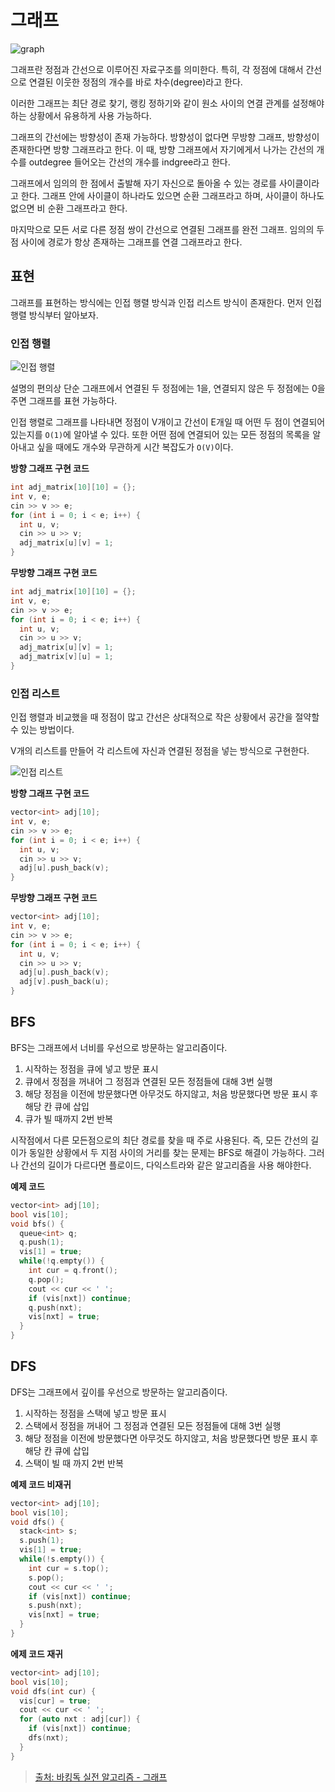 # 그래프 

![graph](/assets/images/posts_img/graph.png)

그래프란 정점과 간선으로 이루어진 자료구조를 의미한다. 특히, 각 정점에 대해서 간선으로 연결된 이웃한 정점의 개수를 바로 차수(degree)라고 한다.

이러한 그래프는 최단 경로 찾기, 랭킹 정하기와 같이 원소 사이의 연결 관계를 설정해야하는 상황에서 유용하게 사용 가능하다.

그래프의 간선에는 방향성이 존재 가능하다. 방향성이 없다면 무방향 그래프, 방향성이 존재한다면 방향 그래프라고 한다. 이 때, 방향 그래프에서 자기에게서 나가는 간선의 개수를 outdegree 들어오는 간선의 개수를 indgree라고 한다.

그래프에서 임의의 한 점에서 출발해 자기 자신으로 돌아올 수 있는 경로를 사이클이라고 한다. 그래프 안에 사이클이 하나라도 있으면 순환 그래프라고 하며, 사이클이 하나도 없으면 비 순환 그래프라고 한다.

마지막으로 모든 서로 다른 정점 쌍이 간선으로 연결된 그래프를 완전 그래프. 임의의 두 점 사이에 경로가 항상 존재하는 그래프를 연결 그래프라고 한다.

## 표현

그래프를 표현하는 방식에는 인접 행렬 방식과 인접 리스트 방식이 존재한다. 먼저 인접 행렬 방식부터 알아보자.

### 인접 행렬 

![인접 행렬](/assets/images/posts_img/인접행렬.png)

설명의 편의상 단순 그래프에서 연결된 두 정점에는 1을, 연결되지 않은 두 정점에는 0을 주면 그래프를 표현 가능하다.

인접 행렬로 그래프를 나타내면 정점이 V개이고 간선이 E개일 때 어떤 두 점이 연결되어 있는지를 `O(1)`에 알아낼 수 있다. 또한 어떤 점에 연결되어 있는 모든 정점의 목록을 알아내고 싶을 때에도 개수와 무관하게 시간 복잡도가 `O(V)`이다.

**방향 그래프 구현 코드**
```c++
int adj_matrix[10][10] = {};
int v, e;
cin >> v >> e;
for (int i = 0; i < e; i++) {
  int u, v;
  cin >> u >> v;
  adj_matrix[u][v] = 1;
}
```

**무방향 그래프 구현 코드**
```c++
int adj_matrix[10][10] = {};
int v, e;
cin >> v >> e;
for (int i = 0; i < e; i++) {
  int u, v;
  cin >> u >> v;
  adj_matrix[u][v] = 1;
  adj_matrix[v][u] = 1;
}
```


### 인접 리스트

인접 행렬과 비교했을 때 정점이 많고 간선은 상대적으로 작은 상황에서 공간을 절약할 수 있는 방법이다. 

V개의 리스트를 만들어 각 리스트에 자신과 연결된 정점을 넣는 방식으로 구현한다.

![인접 리스트](/assets/images/posts_img/인접%20리스트.png)

**방향 그래프 구현 코드**
```c++
vector<int> adj[10];
int v, e;
cin >> v >> e;
for (int i = 0; i < e; i++) {
  int u, v;
  cin >> u >> v;
  adj[u].push_back(v);
}
```

**무방향 그래프 구현 코드**
```c++
vector<int> adj[10];
int v, e;
cin >> v >> e;
for (int i = 0; i < e; i++) {
  int u, v;
  cin >> u >> v;
  adj[u].push_back(v);
  adj[v].push_back(u);
}
```

## BFS

BFS는 그래프에서 너비를 우선으로 방문하는 알고리즘이다. 

1. 시작하는 정점을 큐에 넣고 방문 표시
2. 큐에서 정점을 꺼내어 그 정점과 연결된 모든 정점들에 대해 3번 실행
3. 해당 정점을 이전에 방문했다면 아무것도 하지않고, 처음 방문했다면 방문 표시 후 해당 칸 큐에 삽입
4. 큐가 빌 때까지 2번 반복

시작점에서 다른 모든점으로의 최단 경로를 찾을 때 주로 사용된다. 즉, 모든 간선의 길이가 동일한 상황에서 두 지점 사이의 거리를 찾는 문제는 BFS로 해결이 가능하다. 그러나 간선의 길이가 다르다면 플로이드, 다익스트라와 같은 알고리즘을 사용 해야한다.

**예제 코드**
```c++
vector<int> adj[10];
bool vis[10];
void bfs() {
  queue<int> q;
  q.push(1);
  vis[1] = true;
  while(!q.empty()) {
    int cur = q.front();
    q.pop();
    cout << cur << ' ';
    if (vis[nxt]) continue;
    q.push(nxt);
    vis[nxt] = true;
  }
}
```
## DFS

DFS는 그래프에서 깊이를 우선으로 방문하는 알고리즘이다. 

1. 시작하는 정점을 스택에 넣고 방문 표시
2. 스택에서 정점을 꺼내어 그 정점과 연결된 모든 정점들에 대해 3번 실행
3. 해당 정점을 이전에 방문했다면 아무것도 하지않고, 처음 방문했다면 방문 표시 후 해당 칸 큐에 삽입
4. 스택이 빌 때 까지 2번 반복

**예제 코드 비재귀**
```c++
vector<int> adj[10];
bool vis[10];
void dfs() {
  stack<int> s;
  s.push(1);
  vis[1] = true;
  while(!s.empty()) {
    int cur = s.top();
    s.pop();
    cout << cur << ' ';
    if (vis[nxt]) continue;
    s.push(nxt);
    vis[nxt] = true;
  }
}
```

**에제 코드 재귀**
```c++
vector<int> adj[10];
bool vis[10];
void dfs(int cur) {
  vis[cur] = true;
  cout << cur << ' ';
  for (auto nxt : adj[cur]) {
    if (vis[nxt]) continue;
    dfs(nxt);
  }
}
```

> [출처: 바킹독 실전 알고리즘 - 그래프](https://blog.encrypted.gg/1016)

